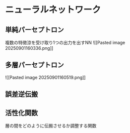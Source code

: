 # ニューラルネットワーク
## 単純パーセプトロン
複数の特徴涼を受け取り1つの出力を出すNN
![[Pasted image 20250901160336.png]]
## 多層パーセプトロン
![[Pasted image 20250901160519.png]]
## 
## 誤差逆伝搬

## 活性化関数
層の間をどのように伝搬させるか調整する関数
### 



